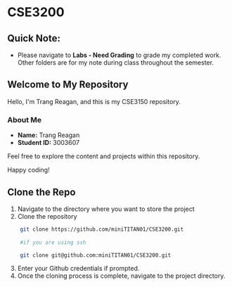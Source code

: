 # CSE3200 

## Quick Note: 
- Please navigate to **Labs - Need Grading** to grade my completed work. Other folders are for my note during class throughout the semester. 

## Welcome to My Repository

Hello, I'm Trang Reagan, and this is my CSE3150 repository.

### About Me
- **Name:** Trang Reagan
- **Student ID:** 3003607

Feel free to explore the content and projects within this repository.

Happy coding!

## **Clone the Repo**

1. Navigate to the directory where you want to store the project 
2. Clone the repository 
``` bash 
    git clone https://github.com/miniTITAN01/CSE3200.git
    
    #if you are using ssh 

    git clone git@github.com:miniTITAN01/CSE3200.git
```

3. Enter your Github credentials if prompted. 
4. Once the cloning process is complete, navigate to the project directory. 